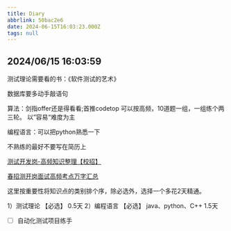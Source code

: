 ```yaml
---
title: Diary
abbrlink: 50bac2e6
date: 2024-06-15T16:03:23.000Z
tags: null
---
```

## 2024/06/15 16:03:59

测试理论需要看的书：《软件测试的艺术》

数据库要多动手敲语句

算法：剑指offer还是得看看;首推codetop 可以按高频，10道题一组，一组练个两三轮。
以”容易“难度为主

编程语言：可以把python熟悉一下

不熟练的最好不要写在简历上

[测试开发岗-高频知识整理【校招】](https://link.zhihu.com/?target=https%3A//www.nowcoder.com/discuss/607662%3Fchannel%3D-1%26source_id%3Dprofile_follow_post_nctrack)

[春招测开岗面试高频考点万字汇总](https://link.zhihu.com/?target=https%3A//www.nowcoder.com/discuss/628372%3Fchannel%3D-1%26source_id%3Dprofile_follow_post_nctrack)

这里按重要性将知识点的类别排个序，除必选外，选择一个多花2天精通。

1）测试理论 【必选】 0.5天
2）编程语言 【必选】 java、python、C++ 1.5天

- [ ] 自动化测试项目练手

